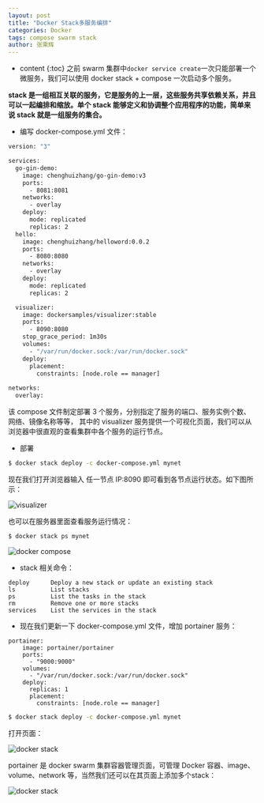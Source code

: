 ```yaml
---
layout: post
title: "Docker Stack多服务编排"
categories: Docker
tags: compose swarm stack
author: 张乘辉
---
```


* content
{:toc}
之前 swarm 集群中`docker service create`一次只能部署一个微服务，我们可以使用 docker stack + compose 一次启动多个服务。









**stack 是一组相互关联的服务，它是服务的上一层，这些服务共享依赖关系，并且可以一起编排和缩放。单个 stack 能够定义和协调整个应用程序的功能，简单来说 stack 就是一组服务的集合。**



- 编写 docker-compose.yml 文件：

```bash
version: "3"

services:
  go-gin-demo:
    image: chenghuizhang/go-gin-demo:v3
    ports:
      - 8081:8081
    networks:
      - overlay
    deploy:
      mode: replicated
      replicas: 2
  hello:
    image: chenghuizhang/helloword:0.0.2
    ports:
      - 8080:8080
    networks:
      - overlay
    deploy:
      mode: replicated
      replicas: 2

  visualizer:
    image: dockersamples/visualizer:stable
    ports:
      - 8090:8080
    stop_grace_period: 1m30s
    volumes:
      - "/var/run/docker.sock:/var/run/docker.sock"
    deploy:
      placement:
        constraints: [node.role == manager]
             
networks:
  overlay:
```

该 compose 文件制定部署 3 个服务，分别指定了服务的端口、服务实例个数、网络、镜像名称等等， 其中的  visualizer 服务提供一个可视化页面，我们可以从浏览器中很直观的查看集群中各个服务的运行节点。



- 部署

```bash
$ docker stack deploy -c docker-compose.yml mynet
```

现在我们打开浏览器输入 任一节点 IP:8090 即可看到各节点运行状态。如下图所示：

![visualizer](https://gitee.com/objcoding/md-picture/raw/master/img/docker_compose.png)

也可以在服务器里面查看服务运行情况：

```bash
$ docker stack ps mynet
```

![docker compose](https://gitee.com/objcoding/md-picture/raw/master/img/docker_compose2.png)

- stack 相关命令：

```
deploy      Deploy a new stack or update an existing stack
ls          List stacks
ps          List the tasks in the stack
rm          Remove one or more stacks
services    List the services in the stack
```

- 现在我们更新一下 docker-compose.yml 文件，增加 portainer 服务：

```
portainer:
    image: portainer/portainer
    ports:
      - "9000:9000"
    volumes:
      - "/var/run/docker.sock:/var/run/docker.sock"
    deploy:
      replicas: 1
      placement:
        constraints: [node.role == manager]
```

```bash
$ docker stack deploy -c docker-compose.yml mynet
```

打开页面：

![docker stack](https://gitee.com/objcoding/md-picture/raw/master/img/docker_stack.png)

portainer 是 docker swarm 集群容器管理页面，可管理 Docker 容器、image、volume、network 等，当然我们还可以在其页面上添加多个stack：

![docker stack](https://gitee.com/objcoding/md-picture/raw/master/img/docker_stack2.png)